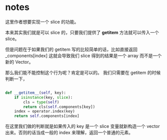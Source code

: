 # notes

这里作者想要实现一个 slice 的功能。

本来其实我们就是可以 slice 的，只要我们提供了 __getitem__ 方法就可以传入一个 slice。

但是问题在于如果我们的 getitem 写的比较简单的话，比如直接返回 _components[index] 这就会导致我们 slice 得到的结果是一个 array 而不是一个新的 Vector。

那么我们能不能控制这个行为呢？肯定是可以的。
我们只需要在 getitem 的时候判断一下，

```python

def __getitem__(self, key):
    if isinstance(key, slice):
        cls = type(self)
        return cls(self.components[key])
    index = operator.index(key)
    return self.components[index]

```

在这里我们做的判断就是如果传入的 key 是一个 slice 变量就新构造一个 vector 出来。否则的话当成一般的 index 来理解，返回一个普通的元素。